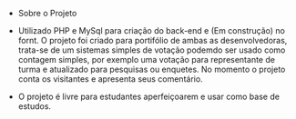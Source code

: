 - Sobre o Projeto 

- Utilizado PHP e MySql para criação do back-end e (Em construção) no fornt. O projeto foi criado para portifólio de ambas as desenvolvedoras, 
trata-se de um sistemas simples de votação podemdo ser usado como contagem simples, por exemplo uma votação para representante de turma e atualizado para pesquisas ou enquetes. No momento o projeto conta os visitantes e apresenta seus comentário.

- O projeto é livre para estudantes aperfeiçoarem e usar como base de estudos. 